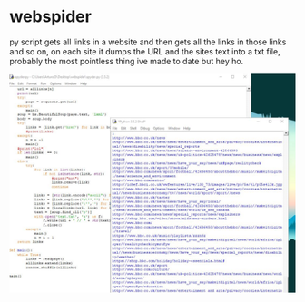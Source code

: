 # webspider
py script gets all links in a website and then gets all the links in those links and so on, on each site it dumps the URL and the sites text into a txt file, probably the most pointless thing ive made to date but hey ho.

![yeet](https://raw.githubusercontent.com/cheeseconnoisseur/cheeseconnoisseur.github.io/master/images/crawl.JPG)
